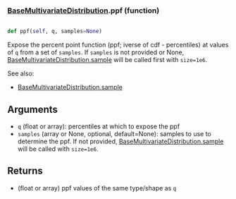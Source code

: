 ### [BaseMultivariateDistribution](BaseMultivariateDistribution.md).ppf (function)


```py

def ppf(self, q, samples=None)

```



Expose the percent point function (ppf; iverse of cdf - percentiles) at
values of `q` from a set of `samples`.  If `samples` is not provided
or None, [BaseMultivariateDistribution.sample](BaseMultivariateDistribution.sample.md) will be called first with `size=1e6`.

See also:
* [BaseMultivariateDistribution.sample](BaseMultivariateDistribution.sample.md)

Arguments
----------
* `q` (float or array): percentiles at which to expose the ppf
* `samples` (array or None, optional, default=None): samples to use
    to determine the ppf.  If not provided, [BaseMultivariateDistribution.sample](BaseMultivariateDistribution.sample.md) will be
    called with `size=1e6`.

Returns
---------
* (float or array) ppf values of the same type/shape as `q`

